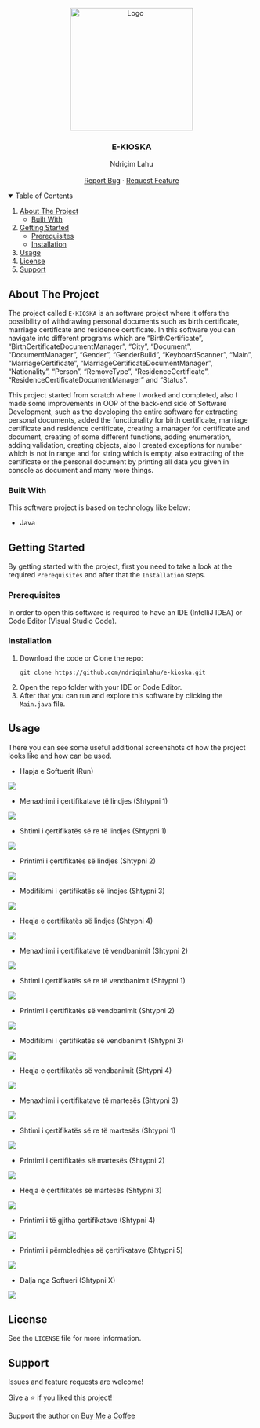 <!-- PROJECT LOGO -->
<p align="center">
  <img src="https://github.com/ndriqimlahu/ndriqim-lahu-portfolio/blob/main/assets/portfolio/E-KIOSKA.png" alt="Logo" width="250" height="250">
  <h3 align="center">E-KIOSKA</h3>
  <p align="center">
    Ndriçim Lahu
    <br>
    <br>
    <a href="https://github.com/ndriqimlahu/e-kioska/issues">Report Bug</a>
    ·
    <a href="https://github.com/ndriqimlahu/e-kioska/issues">Request Feature</a>
  </p>
</p>


<!-- TABLE OF CONTENTS -->
<details open="open">
  <summary>Table of Contents</summary>
  <ol>
    <li>
      <a href="#about-the-project">About The Project</a>
      <ul>
        <li><a href="#built-with">Built With</a></li>
      </ul>
    </li>
    <li>
      <a href="#getting-started">Getting Started</a>
      <ul>
        <li><a href="#prerequisites">Prerequisites</a></li>
        <li><a href="#installation">Installation</a></li>
      </ul>
    </li>
    <li><a href="#usage">Usage</a></li>
    <li><a href="#license">License</a></li>
    <li><a href="#support">Support</a></li>
  </ol>
</details>


<!-- ABOUT THE PROJECT -->
## About The Project

The project called `E-KIOSKA` is an software project where it offers the possibility of withdrawing personal documents such as birth certificate, marriage certificate and residence certificate. In this software you can navigate into different programs which are “BirthCertificate”, “BirthCertificateDocumentManager”, “City”, “Document”, “DocumentManager”, “Gender”, “GenderBuild”, “KeyboardScanner”, “Main”, “MarriageCertificate”, “MarriageCertificateDocumentManager”, “Nationality”, “Person”, “RemoveType”, “ResidenceCertificate”, “ResidenceCertificateDocumentManager” and “Status”.

This project started from scratch where I worked and completed, also I made some improvements in OOP of the back-end side of Software Development, such as the developing the entire software for extracting personal documents, added the functionality for birth certificate, marriage certificate and residence certificate, creating a manager for certificate and document, creating of some different functions, adding enumeration, adding validation, creating objects, also I created exceptions for number which is not in range and for string which is empty, also extracting of the certificate or the personal document by printing all data you given in console as document and many more things.


### Built With

This software project is based on technology like below:

* Java


<!-- GETTING STARTED -->
## Getting Started

By getting started with the project, first you need to take a look at the required `Prerequisites` and after that the `Installation` steps.


### Prerequisites

In order to open this software is required to have an IDE (IntelliJ IDEA) or Code Editor (Visual Studio Code).


### Installation

1. Download the code or Clone the repo:
   ```terminal
   git clone https://github.com/ndriqimlahu/e-kioska.git
   ```
2. Open the repo folder with your IDE or Code Editor.
3. After that you can run and explore this software by clicking the `Main.java` file.


<!-- USAGE -->
## Usage

There you can see some useful additional screenshots of how the project looks like and how can be used.

* Hapja e Softuerit (Run)
<img src="https://raw.githubusercontent.com/ndriqimlahu/e-kioska/master/preview/01-Hapja%20e%20Softuerit%20(Run).png">

* Menaxhimi i çertifikatave të lindjes (Shtypni 1)
<img src="https://raw.githubusercontent.com/ndriqimlahu/e-kioska/master/preview/02.1-Menaxhimi%20i%20%C3%A7ertifikatave%20t%C3%AB%20lindjes%20(Shtypni%201).png">

* Shtimi i çertifikatës së re të lindjes (Shtypni 1)
<img src="https://raw.githubusercontent.com/ndriqimlahu/e-kioska/master/preview/02.2-Shtimi%20i%20%C3%A7ertifikat%C3%ABs%20s%C3%AB%20re%20t%C3%AB%20lindjes%20(Shtypni%201).png">

* Printimi i çertifikatës së lindjes (Shtypni 2)
<img src="https://raw.githubusercontent.com/ndriqimlahu/e-kioska/master/preview/02.3-Printimi%20i%20%C3%A7ertifikat%C3%ABs%20s%C3%AB%20lindjes%20(Shtypni%202).png">

* Modifikimi i çertifikatës së lindjes (Shtypni 3)
<img src="https://raw.githubusercontent.com/ndriqimlahu/e-kioska/master/preview/02.4-Modifikimi%20i%20%C3%A7ertifikat%C3%ABs%20s%C3%AB%20lindjes%20(Shtypni%203).png">

* Heqja e çertifikatës së lindjes (Shtypni 4)
<img src="https://raw.githubusercontent.com/ndriqimlahu/e-kioska/master/preview/02.5-Heqja%20e%20%C3%A7ertifikat%C3%ABs%20s%C3%AB%20lindjes%20(Shtypni%204).png">

* Menaxhimi i çertifikatave të vendbanimit (Shtypni 2)
<img src="https://raw.githubusercontent.com/ndriqimlahu/e-kioska/master/preview/03.1-Menaxhimi%20i%20%C3%A7ertifikatave%20t%C3%AB%20vendbanimit%20(Shtypni%202).png">

* Shtimi i çertifikatës së re të vendbanimit (Shtypni 1)
<img src="https://raw.githubusercontent.com/ndriqimlahu/e-kioska/master/preview/03.2-Shtimi%20i%20%C3%A7ertifikat%C3%ABs%20s%C3%AB%20re%20t%C3%AB%20vendbanimit%20(Shtypni%201).png">

* Printimi i çertifikatës së vendbanimit (Shtypni 2)
<img src="https://raw.githubusercontent.com/ndriqimlahu/e-kioska/master/preview/03.3-Printimi%20i%20%C3%A7ertifikat%C3%ABs%20s%C3%AB%20vendbanimit%20(Shtypni%202).png">

* Modifikimi i çertifikatës së vendbanimit (Shtypni 3)
<img src="https://raw.githubusercontent.com/ndriqimlahu/e-kioska/master/preview/03.4-Modifikimi%20i%20%C3%A7ertifikat%C3%ABs%20s%C3%AB%20vendbanimit%20(Shtypni%203).png">

* Heqja e çertifikatës së vendbanimit (Shtypni 4)
<img src="https://raw.githubusercontent.com/ndriqimlahu/e-kioska/master/preview/03.5-Heqja%20e%20%C3%A7ertifikat%C3%ABs%20s%C3%AB%20vendbanimit%20(Shtypni%204).png">

* Menaxhimi i çertifikatave të martesës (Shtypni 3)
<img src="https://raw.githubusercontent.com/ndriqimlahu/e-kioska/master/preview/04.1-Menaxhimi%20i%20%C3%A7ertifikatave%20t%C3%AB%20martes%C3%ABs%20(Shtypni%203).png">

* Shtimi i çertifikatës së re të martesës (Shtypni 1)
<img src="https://raw.githubusercontent.com/ndriqimlahu/e-kioska/master/preview/04.2-Shtimi%20i%20%C3%A7ertifikat%C3%ABs%20s%C3%AB%20re%20t%C3%AB%20martes%C3%ABs%20(Shtypni%201).png">

* Printimi i çertifikatës së martesës (Shtypni 2)
<img src="https://raw.githubusercontent.com/ndriqimlahu/e-kioska/master/preview/04.3-Printimi%20i%20%C3%A7ertifikat%C3%ABs%20s%C3%AB%20martes%C3%ABs%20(Shtypni%202).png">

* Heqja e çertifikatës së martesës (Shtypni 3)
<img src="https://raw.githubusercontent.com/ndriqimlahu/e-kioska/master/preview/04.4-Heqja%20e%20%C3%A7ertifikat%C3%ABs%20s%C3%AB%20martes%C3%ABs%20(Shtypni%203).png">

* Printimi i të gjitha çertifikatave (Shtypni 4)
<img src="https://raw.githubusercontent.com/ndriqimlahu/e-kioska/master/preview/05-Printimi%20i%20t%C3%AB%20gjitha%20%C3%A7ertifikatave%20(Shtypni%204).png">

* Printimi i përmbledhjes së çertifikatave (Shtypni 5)
<img src="https://raw.githubusercontent.com/ndriqimlahu/e-kioska/master/preview/06-Printimi%20i%20p%C3%ABrmbledhjes%20s%C3%AB%20%C3%A7ertifikatave%20(Shtypni%205).png">

* Dalja nga Softueri (Shtypni X)
<img src="https://raw.githubusercontent.com/ndriqimlahu/e-kioska/master/preview/07-Dalja%20nga%20Softueri%20(Shtypni%20X).png">


<!-- LICENSE -->
## License

See the `LICENSE` file for more information.


<!-- SUPPORT -->
## Support

Issues and feature requests are welcome!

Give a ⭐️ if you liked this project!

Support the author on <a href="https://www.buymeacoffee.com/ndriqimlahu">Buy Me a Coffee</a>
